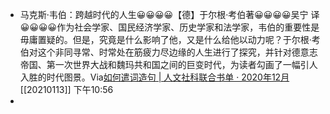 - 马克斯·韦伯：跨越时代的人生😀😀😀😀【德】于尔根·考伯著😀😀😀😀吴宁  译😀😀😀😀作为社会学家、国民经济学家、历史学家和法学家，韦伯的重要性是毋庸置疑的。但是，究竟是什么影响了他，又是什么给他以动力呢？于尔根·考伯对这个非同寻常、时常处在筋疲力尽边缘的人生进行了探究，并针对德意志帝国、第一次世界大战和魏玛共和国之间的巨变时代，为读者勾画了一幅引人入胜的时代图景。Via[如何遣词造句 | 人文社科联合书单 · 2020年12月](https://mp.weixin.qq.com/s?__biz=MjM5OTQyMjEwMQ==&mid=2655937490&idx=2&sn=9dc0c35289afade50ead33c1f94b7ef8&chksm=bc8172288bf6fb3e5c4a9756e1a5d8c89eb44f552e4484893d31ab7b3a85e9e0377949bc222e) [[20210113]] 下午10:56
- 
